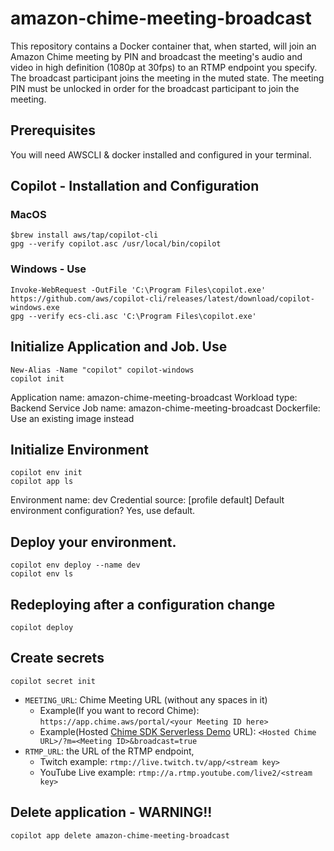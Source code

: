 # amazon-chime-meeting-broadcast

This repository contains a Docker container that, when started, will join an Amazon Chime meeting by PIN and broadcast the meeting's audio and video in high definition (1080p at 30fps) to an RTMP endpoint you specify. The broadcast participant joins the meeting in the muted state. The meeting PIN must be unlocked in order for the broadcast participant to join the meeting.

## Prerequisites

You will need AWSCLI & docker installed and configured in your terminal.

## Copilot - Installation and Configuration

### MacOS

```
$brew install aws/tap/copilot-cli
gpg --verify copilot.asc /usr/local/bin/copilot
```

### Windows - Use <Power-Shell>

```
Invoke-WebRequest -OutFile 'C:\Program Files\copilot.exe' https://github.com/aws/copilot-cli/releases/latest/download/copilot-windows.exe
gpg --verify ecs-cli.asc 'C:\Program Files\copilot.exe'
```

## Initialize Application and Job. Use <Power-Shell>
```
New-Alias -Name "copilot" copilot-windows
copilot init
```
Application name: amazon-chime-meeting-broadcast
Workload type: Backend Service
Job name: amazon-chime-meeting-broadcast
Dockerfile: Use an existing image instead

## Initialize Environment
```
copilot env init
copilot app ls
```
Environment name: dev
Credential source: [profile default]
Default environment configuration? Yes, use default.

## Deploy your environment.
```
copilot env deploy --name dev
copilot env ls
```

## Redeploying after a configuration change
```
copilot deploy
```

## Create secrets
```
copilot secret init
```
* `MEETING_URL`: Chime Meeting URL (without any spaces in it)
  * Example(If you want to record Chime): `https://app.chime.aws/portal/<your Meeting ID here>`
  * Example(Hosted [Chime SDK Serverless Demo](https://github.com/aws/amazon-chime-sdk-js/tree/master/demos/serverless) URL): `<Hosted Chime URL>/?m=<Meeting ID>&broadcast=true`
* `RTMP_URL`: the URL of the RTMP endpoint,
  * Twitch example: `rtmp://live.twitch.tv/app/<stream key>`
  * YouTube Live example: `rtmp://a.rtmp.youtube.com/live2/<stream key>`

## Delete application - WARNING!!
```
copilot app delete amazon-chime-meeting-broadcast
```
